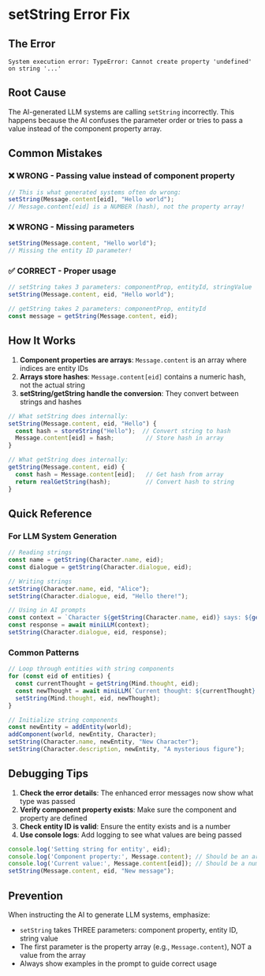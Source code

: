 # setString Error Fix

## The Error
```
System execution error: TypeError: Cannot create property 'undefined' on string '...'
```

## Root Cause
The AI-generated LLM systems are calling `setString` incorrectly. This happens because the AI confuses the parameter order or tries to pass a value instead of the component property array.

## Common Mistakes

### ❌ WRONG - Passing value instead of component property
```javascript
// This is what generated systems often do wrong:
setString(Message.content[eid], "Hello world");
// Message.content[eid] is a NUMBER (hash), not the property array!
```

### ❌ WRONG - Missing parameters
```javascript
setString(Message.content, "Hello world");
// Missing the entity ID parameter!
```

### ✅ CORRECT - Proper usage
```javascript
// setString takes 3 parameters: componentProp, entityId, stringValue
setString(Message.content, eid, "Hello world");

// getString takes 2 parameters: componentProp, entityId  
const message = getString(Message.content, eid);
```

## How It Works

1. **Component properties are arrays**: `Message.content` is an array where indices are entity IDs
2. **Arrays store hashes**: `Message.content[eid]` contains a numeric hash, not the actual string
3. **setString/getString handle the conversion**: They convert between strings and hashes

```javascript
// What setString does internally:
setString(Message.content, eid, "Hello") {
  const hash = storeString("Hello");  // Convert string to hash
  Message.content[eid] = hash;         // Store hash in array
}

// What getString does internally:
getString(Message.content, eid) {
  const hash = Message.content[eid];   // Get hash from array
  return realGetString(hash);          // Convert hash to string
}
```

## Quick Reference

### For LLM System Generation
```javascript
// Reading strings
const name = getString(Character.name, eid);
const dialogue = getString(Character.dialogue, eid);

// Writing strings  
setString(Character.name, eid, "Alice");
setString(Character.dialogue, eid, "Hello there!");

// Using in AI prompts
const context = `Character ${getString(Character.name, eid)} says: ${getString(Character.dialogue, eid)}`;
const response = await miniLLM(context);
setString(Character.dialogue, eid, response);
```

### Common Patterns
```javascript
// Loop through entities with string components
for (const eid of entities) {
  const currentThought = getString(Mind.thought, eid);
  const newThought = await miniLLM(`Current thought: ${currentThought}. What next?`);
  setString(Mind.thought, eid, newThought);
}

// Initialize string components
const newEntity = addEntity(world);
addComponent(world, newEntity, Character);
setString(Character.name, newEntity, "New Character");
setString(Character.description, newEntity, "A mysterious figure");
```

## Debugging Tips

1. **Check the error details**: The enhanced error messages now show what type was passed
2. **Verify component property exists**: Make sure the component and property are defined
3. **Check entity ID is valid**: Ensure the entity exists and is a number
4. **Use console logs**: Add logging to see what values are being passed

```javascript
console.log('Setting string for entity', eid);
console.log('Component property:', Message.content); // Should be an array
console.log('Current value:', Message.content[eid]); // Should be a number (hash)
setString(Message.content, eid, "New message");
```

## Prevention

When instructing the AI to generate LLM systems, emphasize:
- `setString` takes THREE parameters: component property, entity ID, string value
- The first parameter is the property array (e.g., `Message.content`), NOT a value from the array
- Always show examples in the prompt to guide correct usage